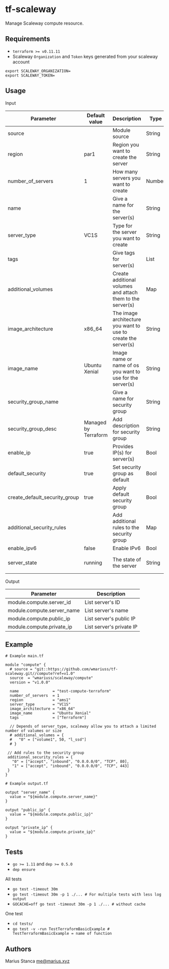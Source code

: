 # tf-scaleway

Manage Scaleway compute resource.

## Requirements

* `terraform >= v0.11.11`
* Scaleway `Organization` and `Token` keys generated from your scaleway account

```shell
export SCALEWAY_ORGANIZATION=
export SCALEWAY_TOKEN=
```

## Usage

Input

| Parameter | Default value | Description | Type  | Required | Example |
|-----------|---------------|-------------|-------|----------|---------|
| source | | Module source | String | Yes | |
| region | par1 | Region you want to create the server | String | No | par1 and ams1 |
| number_of_servers | 1 | How many servers you want to create | Number | No | |
| name | | Give a name for the server(s) | String | Yes | |
| server_type | VC1S | Type for the server you want to create | String | No | Check scaleway API |
| tags | | Give tags for server(s) | List | No | |
| additional_volumes | | Create additional volumes and attach them to the server(s) | Map | No | Check code example |
| image_architecture | x86_64 | The image architecture you want to use to create the server(s) | String | No | arm or x86_64 |
| image_name | Ubuntu Xenial | Image name or name of os you want to use for the server(s) | String | No | Check scaleway API |
| security_group_name | | Give a name for security group | String | No | |
| security_group_desc | Managed by Terraform | Add description for security group | String | No | |
| enable_ip | true | Provides IP(s) for server(s) | Bool | No | |
| default_security | true | Set security group as default | Bool | No | |
| create_default_security_group | true | Apply default security group | Bool | No | |
| additional_security_rules | | Add additional rules to the security group | Map | No | Check code example |
| enable_ipv6 | false |Enable IPv6 | Bool | No | |
| server_state | running | The state of the server | String | No | stopped and running |

Output

| Parameter | Description   |
|-----------|---------------|
| module.compute.server_id | List server's ID |
| module.compute.server_name | List server's  name |
| module.compute.public_ip | List server's public IP |
| module.compute.private_ip | List server's private IP |

## Example

```hcl
# Example main.tf

module "compute" {
  # source = "git::https://github.com/wmariuss/tf-scaleway.git//compute?ref=v1.0"
  source  = "wmariuss/scaleway/compute"
  version = "v1.0.0"

  name               = "test-compute-terraform"
  number_of_servers  = 1
  region             = "ams1"
  server_type        = "VC1S"
  image_architecture = "x86_64"
  image_name         = "Ubuntu Xenial"
  tags               = ["Terraform"]

  // Depends of server_type, scaleway allow you to attach a limited number of valumes or size
  # additional_volumes = {
  #   "0" = ["volume1", 50, "l_ssd"]
  # }

 // Add rules to the security group
 additional_security_rules = {
   "0" = ["accept", "inbound", "0.0.0.0/0", "TCP", 80],
   "1" = ["accept", "inbound", "0.0.0.0/0", "TCP", 443]
 }
}

# Example output.tf

output "server_name" {
  value = "${module.compute.server_name}"
}

output "public_ip" {
  value = "${module.compute.public_ip}"
}

output "private_ip" {
  value = "${module.compute.private_ip}"
}
```

## Tests

* `go >= 1.11` and `dep >= 0.5.0`
* `dep ensure`

All tests

* `go test -timeout 30m`
* `go test -timeout 30m -p 1 ./... # For multiple tests with less log output`
* `GOCACHE=off go test -timeout 30m -p 1 ./... # without cache`

One test

* `cd tests/`
* `go test -v -run TestTerraformBasicExample # TestTerraformBasicExample = name of function`

## Authors

Marius Stanca <me@marius.xyz>